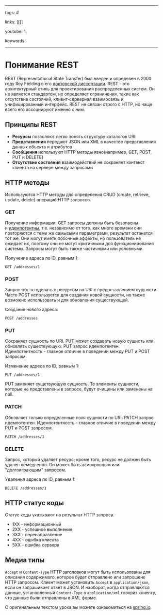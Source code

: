 ____

tags: #

links: [[]]

youtube: 
1. 

keywords:

_____

# Понимание REST

REST (Representational State Transfer) был введен и определен в 2000 году Roy Fielding в его [докторской диссертации](http://www.ics.uci.edu/~fielding/pubs/dissertation/top.htm). REST - это архитектурный стиль для проектирования распределенных систем. Он не является стандартом, но определяет ограничения, такие как отсутствие состояний, клиент-серверная взаимосвязь и унифицированный интерфейс. REST не связан строго с HTTP, но чаще всего его ассоциируют именно с ним.

## Принципы REST

-   **Ресурсы** позволяют легко понять структуру каталогов URI
-   **Представления** передают JSON или XML в качестве представления данных объекта и атрибутов
-   **Сообщения** используют HTTP методы явно(например, GET, POST, PUT и DELETE)
-   **Отсутствие состояния** взаимодействий не сохраняет контекст клиента на сервере между запросами

## HTTP методы

Используются HTTP методы для определения CRUD (create, retrieve, update, delete) операций HTTP запросов.

### GET

Получение информации. GET запросы должны быть безопасны и [идемпотентны](http://ru.wikipedia.org/wiki/%D0%98%D0%B4%D0%B5%D0%BC%D0%BF%D0%BE%D1%82%D0%B5%D0%BD%D1%82%D0%BD%D0%BE%D1%81%D1%82%D1%8C), т.е. независимо от того, как много времени они повторяются с теми же самысыми параметрами, результат останется тот же. Они могут иметь побочные эффекты, но пользователь не ожидает их, поэтому они не могут критичными для функционирования системы. Запросы могут быть также частичными или условными.

Получение адреса по ID, равным 1:

```
GET /addresses/1
```

### POST

Запрос что-то сделать с ресурсом по URI с предоставлением сущности. Часто POST используется для создания новой сущности, но также возможно использовать и для обновления существующей.

Создание нового адреса:

```
POST /addresses
```

### PUT

Сохраняет сущность по URI. PUT может создавать новую сущноть или обновлять существующую. PUT запрос идемпотентен. Идемпотентность - главное отличие в поведении между PUT и POST запросом.

Изменение адреса по ID, равным 1:

```
PUT /addresses/1
```

PUT заменяет сущетвующую сущность. Те элементы сущности, которые не представлены в запросе, будут очищены или заменены на null.

### PATCH

Обновляет только определенные поля сущности по URI. PATCH запрос идемпотентен. Идемпотентность - главное отличие в поведении между PUT и POST запросом.

```
PATCH /addresses/1
```

### DELETE

Запрос, который удаляет ресурс; кроме того, ресурс не должен быть удален немедленно. Он может быть асинхронным или "долгоиграющим" запросом.

Удаления адреса по ID, равным 1:

```
DELETE /addresses/1
```

## HTTP статус коды

Статус коды указывают на результат HTTP запроса.

-   1ХХ - информационный
-   2ХХ - успешное выполнение
-   3ХХ - перенаправление
-   4ХХ - ошибка клиента
-   5ХХ - ошибка сервера

## Медиа типы

`Accept` и `Content-Type` HTTP заголовков могут быть использованы для описания содержимого, которое будет отправлено или запрошено HTTP запросом. Клиент может установить `Accept` в `application/json`, если он запрашивает ответ в JSON. И наоборот, когда отправляются данные, установленный `Content-Type` в `application/xml` говорит клиенту, что данные были отправлены в XML форме.

С оригинальным текстом урока вы можете ознакомиться на [spring.io](http://spring.io/understanding/rest).